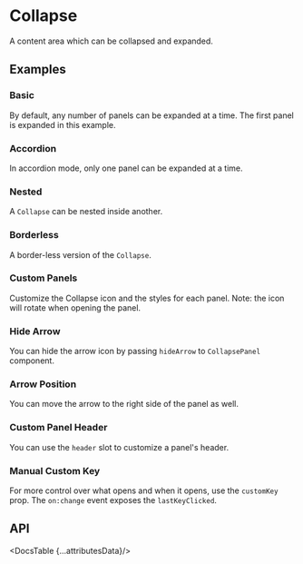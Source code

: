 # Collapse

A content area which can be collapsed and expanded.

## Examples

### Basic

By default, any number of panels can be expanded at a time. The first panel is expanded in this example.

<div id="components-collapse-demo-basic">
  <Basic />
</div>
<Prism language="svelte" source="{BasicCode}"/>

### Accordion

In accordion mode, only one panel can be expanded at a time.

<div id="components-collapse-demo-accordion">
  <Accordion />
</div>
<Prism language="svelte" source="{AccordionCode}"/>

### Nested

A `Collapse` can be nested inside another.

<div id="components-collapse-demo-nested">
  <Nested />
</div>
<Prism language="svelte" source="{NestedCode}"/>

### Borderless

A border-less version of the `Collapse`.

<div id="components-collapse-demo-borderless">
  <Borderless />
</div>
<Prism language="svelte" source="{BorderlessCode}"/>

### Custom Panels

Customize the Collapse icon and the styles for each panel. Note: the icon will rotate when opening the panel.

<div id="components-collapse-demo-custom-panel">
  <CustomPanel />
</div>
<Prism language="svelte" source="{CustomPanelCode}"/>

### Hide Arrow

You can hide the arrow icon by passing `hideArrow` to `CollapsePanel` component.

<div id="components-collapse-demo-custom-hide-arrow">
  <HideArrow />
</div>
<Prism language="svelte" source="{HideArrowCode}"/>

### Arrow Position

You can move the arrow to the right side of the panel as well.

<div id="components-collapse-demo-custom-right-arrow">
  <RightArrow />
</div>
<Prism language="svelte" source="{RightArrowCode}"/>

### Custom Panel Header

You can use the `header` slot to customize a panel's header.

<div id="components-collapse-demo-custom-custom-header">
  <CustomHeader />
</div>
<Prism language="svelte" source="{CustomHeaderCode}"/>

### Manual Custom Key

For more control over what opens and when it opens, use the `customKey` prop. The `on:change` event exposes the `lastKeyClicked`.

<div id="components-collapse-demo-custom-manual-active">
  <ManualActiveKey />
</div>
<Prism language="svelte" source="{ManualActiveKeyCode}"/>

## API

<DocsTable {...attributesData}/>

<script>
  import Prism from 'docs/src/components/prism/Prism.svelte'

  import Basic from './demos/basic.demo.svelte'
  import BasicCode from './demos/basic.demo.txt'

  import Accordion from './demos/accordion.demo.svelte'
  import AccordionCode from './demos/accordion.demo.txt'

  import Nested from './demos/nested.demo.svelte'
  import NestedCode from './demos/nested.demo.txt'

  import Borderless from './demos/borderless.demo.svelte'
  import BorderlessCode from './demos/borderless.demo.txt'

  import CustomPanel from './demos/custom-panel.demo.svelte'
  import CustomPanelCode from './demos/custom-panel.demo.txt'

  import HideArrow from './demos/hide-arrow.demo.svelte'
  import HideArrowCode from './demos/hide-arrow.demo.txt'

  import RightArrow from './demos/right-arrow.demo.svelte'
  import RightArrowCode from './demos/right-arrow.demo.txt'

  import CustomHeader from './demos/custom-header.demo.svelte'
  import CustomHeaderCode from './demos/custom-header.demo.txt'

  import ManualActiveKey from './demos/manual-active.demo.svelte'
  import ManualActiveKeyCode from './demos/manual-active.demo.txt'

  import DocsTable from 'docs/src/components/DocsTable.svelte'
  const attributesData = {
    title: 'Attributes',
    columns: ['Property', 'Description', 'Type', 'Default'],
    data: [
      {
        property: 'test',
        description: 'test description',
        type: 'String',
        default: 'test'
      }
    ]
  }
</script>
